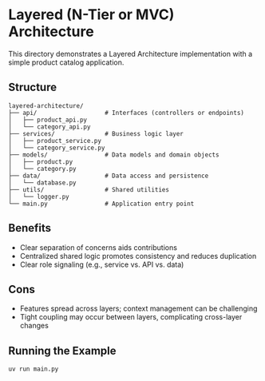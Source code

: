 # Layered (N-Tier or MVC) Architecture

This directory demonstrates a Layered Architecture implementation with a simple product catalog application.

## Structure

```
layered-architecture/
├── api/                   # Interfaces (controllers or endpoints)
│   ├── product_api.py
│   └── category_api.py
├── services/              # Business logic layer
│   ├── product_service.py
│   └── category_service.py
├── models/                # Data models and domain objects
│   ├── product.py
│   └── category.py
├── data/                  # Data access and persistence
│   └── database.py
├── utils/                 # Shared utilities
│   └── logger.py
└── main.py                # Application entry point
```

## Benefits

- Clear separation of concerns aids contributions
- Centralized shared logic promotes consistency and reduces duplication
- Clear role signaling (e.g., service vs. API vs. data)

## Cons

- Features spread across layers; context management can be challenging
- Tight coupling may occur between layers, complicating cross-layer changes

## Running the Example

```bash
uv run main.py
```
